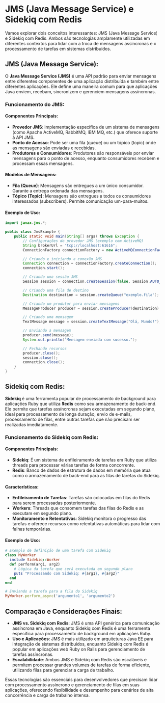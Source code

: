 # JMS (Java Message Service) e Sidekiq com Redis

Vamos explorar dois conceitos interessantes: JMS (Java Message Service) e Sidekiq com Redis. Ambos são tecnologias amplamente utilizadas em diferentes contextos para lidar com a troca de mensagens assíncronas e o processamento de tarefas em sistemas distribuídos.

## JMS (Java Message Service):

O **Java Message Service (JMS)** é uma API padrão para enviar mensagens entre diferentes componentes de uma aplicação distribuída e também entre diferentes aplicações. Ele define uma maneira comum para que aplicações Java enviem, recebam, sincronizem e gerenciem mensagens assíncronas.

### Funcionamento do JMS:

#### Componentes Principais:

- **Provedor JMS**: Implementação específica de um sistema de mensagens (como Apache ActiveMQ, RabbitMQ, IBM MQ, etc.) que oferece suporte à API JMS.
- **Ponto de Acesso**: Pode ser uma fila (queue) ou um tópico (topic) onde as mensagens são enviadas e recebidas.
- **Produtores e Consumidores**: Produtores são responsáveis por enviar mensagens para o ponto de acesso, enquanto consumidores recebem e processam essas mensagens.

#### Modelos de Mensagens:

- **Fila (Queue)**: Mensagens são entregues a um único consumidor. Garante a entrega ordenada das mensagens.
- **Tópico (Topic)**: Mensagens são entregues a todos os consumidores interessados (subscribers). Permite comunicação um-para-muitos.

#### Exemplo de Uso:

```java
import javax.jms.*;

public class JmsExample {
    public static void main(String[] args) throws Exception {
        // Configurações do provedor JMS (exemplo com ActiveMQ)
        String brokerUrl = "tcp://localhost:61616";
        ConnectionFactory connectionFactory = new ActiveMQConnectionFactory(brokerUrl);

        // Criando e iniciando a conexão JMS
        Connection connection = connectionFactory.createConnection();
        connection.start();

        // Criando uma sessão JMS
        Session session = connection.createSession(false, Session.AUTO_ACKNOWLEDGE);

        // Criando uma fila de destino
        Destination destination = session.createQueue("exemplo.fila");

        // Criando um produtor para enviar mensagens
        MessageProducer producer = session.createProducer(destination);

        // Criando uma mensagem
        TextMessage message = session.createTextMessage("Olá, Mundo!");

        // Enviando a mensagem
        producer.send(message);
        System.out.println("Mensagem enviada com sucesso.");

        // Fechando recursos
        producer.close();
        session.close();
        connection.close();
    }
}
```

## Sidekiq com Redis:

**Sidekiq** é uma ferramenta popular de processamento de background para aplicações Ruby que utiliza **Redis** como seu armazenamento de back-end. Ele permite que tarefas assíncronas sejam executadas em segundo plano, ideal para processamento de longa duração, envio de e-mails, processamento de filas, entre outras tarefas que não precisam ser realizadas imediatamente.

### Funcionamento do Sidekiq com Redis:

#### Componentes Principais:

- **Sidekiq**: É um sistema de enfileiramento de tarefas em Ruby que utiliza threads para processar várias tarefas de forma concorrente.
- **Redis**: Banco de dados de estrutura de dados em memória que atua como o armazenamento de back-end para as filas de tarefas do Sidekiq.

#### Características:

- **Enfileiramento de Tarefas**: Tarefas são colocadas em filas do Redis para serem processadas posteriormente.
- **Workers**: Threads que consomem tarefas das filas do Redis e as executam em segundo plano.
- **Monitoramento e Retentativas**: Sidekiq monitora o progresso das tarefas e oferece recursos como retentativas automáticas para lidar com falhas temporárias.

#### Exemplo de Uso:

```ruby
# Exemplo de definição de uma tarefa com Sidekiq
class MyWorker
  include Sidekiq::Worker
  def perform(arg1, arg2)
    # Lógica da tarefa que será executada em segundo plano
    puts "Processando com Sidekiq: #{arg1}, #{arg2}"
  end
end

# Enviando a tarefa para a fila do Sidekiq
MyWorker.perform_async('argumento1', 'argumento2')
```

## Comparação e Considerações Finais:

- **JMS vs. Sidekiq com Redis**: JMS é uma API genérica para comunicação assíncrona em Java, enquanto Sidekiq com Redis é uma ferramenta específica para processamento de background em aplicações Ruby.
- **Uso e Aplicações**: JMS é mais utilizado em arquiteturas Java EE para integração de sistemas distribuídos, enquanto Sidekiq com Redis é popular em aplicações web Ruby on Rails para gerenciamento de tarefas assíncronas.
- **Escalabilidade**: Ambos JMS e Sidekiq com Redis são escaláveis e permitem processar grandes volumes de tarefas de forma eficiente, utilizando filas para gerenciar a carga de trabalho.

Essas tecnologias são essenciais para desenvolvedores que precisam lidar com processamento assíncrono e gerenciamento de filas em suas aplicações, oferecendo flexibilidade e desempenho para cenários de alta concorrência e carga de trabalho intensa.
